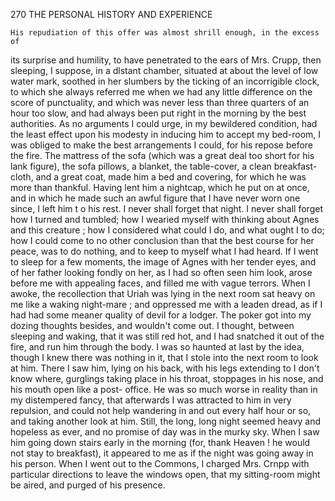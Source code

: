 270           THE PERSONAL HISTORY AND EXPERIENCE

    His repudiation of this offer was almost shrill enough, in the excess of
its surprise and humility, to have penetrated to the ears of Mrs. Crupp,
then sleeping, I suppose, in a dlstant chamber, situated at about the
level of low water mark, soothed in her slumbers by the ticking of an
incorrigible clock, to which she always referred me when we had any little
difference on the score of punctuality, and which was never less than
three quarters of an hour too slow, and had always been put right in the
morning by the best authorities. As no arguments I could urge, in my
bewildered condition, had the least effect upon his modesty in inducing
him to accept my bed-room, I was obliged to make the best arrangements
I could, for his repose before the fire. The mattress of the sofa (which
was a great deal too short for his lank figure), the sofa pillows, a blanket,
the table-cover, a clean breakfast-cloth, and a great coat, made him a bed
and covering, for which he was more than thankful. Having lent him a
nightcap, which he put on at once, and in which he made such an awful
figure that I have never worn one since, I left him t o his rest.
   I never shall forget that night. I never shall forget how I turned and
tumbled; how I wearied myself with thinking about Agnes and this
creature ; how I considered what could I do, and what ought I to do;
how I could come to no other conclusion than that the best course for
her peace, was to do nothing, and to keep to myself what I had heard.
If I went to sleep for a few moments, the image of Agnes with her
tender eyes, and of her father looking fondly on her, as I had so often
seen him look, arose before me with appealing faces, and filled me with
vague terrors. When I awoke, the recollection that Uriah was lying in
the next room sat heavy on me like a waking night-mare ; and oppressed
me with a leaden dread, as if I had had some meaner quality of devil for
a lodger.
   The poker got into my dozing thoughts besides, and wouldn't come out.
I thought, between sleeping and waking, that it was still red hot, and I
had snatched it out of the fire, and run him through the body. I was so
haunted at last by the idea, though I knew there was nothing in it, that
I stole into the next room to look at him. There I saw him, lying on his
back, with his legs extending to I don't know where, gurglings taking
place in his throat, stoppages in his nose, and his mouth open like a post-
office. He was so much worse in reality than in my distempered fancy,
that afterwards I was attracted to him in very repulsion, and could not
help wandering in and out every half hour or so, and taking another look
at him. Still, the long, long night seemed heavy and hopeless as ever,
and no promise of day was in the murky sky.
   When I saw him going down stairs early in the morning (for, thank
Heaven ! he would not stay to breakfast), it appeared to me as if the night
was going away in his person. When I went out to the Commons, I
charged Mrs. Crnpp with particular directions to leave the windows open,
that my sitting-room might be aired, and purged of his presence.

